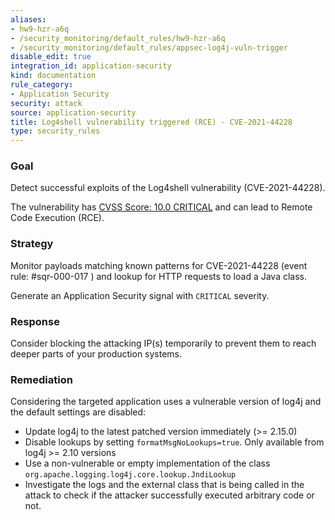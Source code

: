 ```yaml
---
aliases:
- hw9-hzr-a6q
- /security_monitoring/default_rules/hw9-hzr-a6q
- /security_monitoring/default_rules/appsec-log4j-vuln-trigger
disable_edit: true
integration_id: application-security
kind: documentation
rule_category:
- Application Security
security: attack
source: application-security
title: Log4shell vulnerability triggered (RCE) - CVE-2021-44228
type: security_rules
---
```


### Goal
Detect successful exploits of the Log4shell vulnerability (CVE-2021-44228). 

The vulnerability has [CVSS Score: 10.0 CRITICAL][1] and can lead to Remote Code Execution (RCE).

### Strategy
Monitor payloads matching known patterns for CVE-2021-44228 (event rule: #sqr-000-017 ) and lookup for HTTP requests to load a Java class. 

Generate an Application Security signal with `CRITICAL` severity.

### Response
Consider blocking the attacking IP(s) temporarily to prevent them to reach deeper parts of your production systems.

### Remediation
Considering the targeted application uses a vulnerable version of log4j and the default settings are disabled:
- Update log4j to the latest patched version immediately (>= 2.15.0)
- Disable lookups by setting `formatMsgNoLookups=true`. Only available from log4j >= 2.10 versions
- Use a non-vulnerable or empty implementation of the class `org.apache.logging.log4j.core.lookup.JndiLookup`
- Investigate the logs and the external class that is being called in the attack to check if the attacker successfully executed arbitrary code or not.

[1]: https://nvd.nist.gov/vuln/detail/CVE-2021-44228
